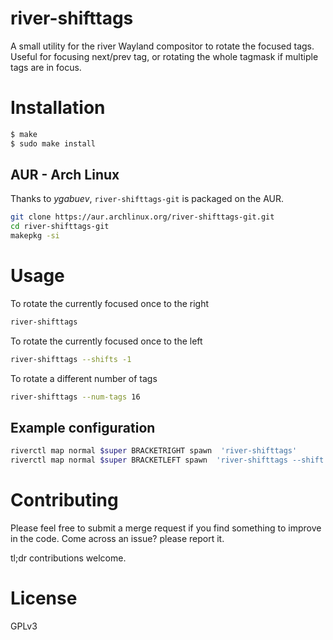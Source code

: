# river-shifttags

A small utility for the river Wayland compositor to rotate the focused tags.
Useful for focusing next/prev tag, or rotating the whole tagmask if multiple
tags are in focus.

# Installation

```sh
$ make
$ sudo make install
```
## AUR - Arch Linux

Thanks to _ygabuev_, `river-shifttags-git` is packaged on the AUR. 

```sh
git clone https://aur.archlinux.org/river-shifttags-git.git
cd river-shifttags-git
makepkg -si
```

# Usage

To rotate the currently focused once to the right
```sh
river-shifttags
```

To rotate the currently focused once to the left
```sh
river-shifttags --shifts -1
```

To rotate a different number of tags
```sh
river-shifttags --num-tags 16
```

## Example configuration

```sh
riverctl map normal $super BRACKETRIGHT spawn  'river-shifttags'
riverctl map normal $super BRACKETLEFT spawn  'river-shifttags --shift -1'
```

# Contributing

Please feel free to submit a merge request if you find something to improve in
the code. Come across an issue? please report it. 

tl;dr contributions welcome.


# License

GPLv3
